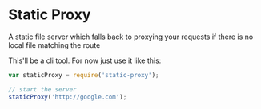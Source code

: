 # Static Proxy

A static file server which falls back to proxying your requests if there is no local file matching the route

This'll be a cli tool. For now just use it like this:

```javascript
var staticProxy = require('static-proxy');

// start the server
staticProxy('http://google.com');
```
